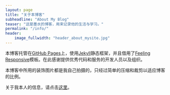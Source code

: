 ```yaml
---
layout: page
title: "关于本博客"
subheadline: "About My Blog"
teaser: "这是墨水的博客，用来记录他的生活与学习。"
permalink: "/info/"
header:
    image_fullwidth: "header_about_mysite.jpg"
---
```

本博客托管在[GitHub Pages](https://pages.github.com/)上，使用[Jekyll](http://jekyllrb.com/)静态框架，并且借用了[Feeling Responsive](http://phlow.github.io/feeling-responsive/)模板。在此感谢提供优秀代码和服务的开发人员以及组织。

本博客中所用的装饰图片都是我自己拍摄的，只经过简单的压缩和裁剪以适应博客的比例。

关于我本人的信息，请点击[这里](contact/)。